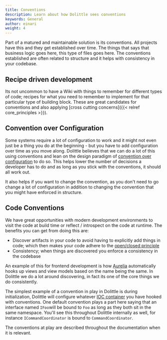 ```yaml
---
title: Conventions
description: Learn about how Dolittle sees conventions
keywords: General
author: einari
weight: 4
---
```


Part of a matured and maintainable solution is its conventions.
All projects have this and they get established over time. The things
that says that business logic goes here, this type of files goes here.
The conventions established are often related to structure and it
helps with consistency in your codebase.

## Recipe driven development

Its not uncommon to have a Wiki with things to remember for different
types of code; recipes for what you need to remember to implement for
that particular type of building block. These are great candidates
for conventions and also applying [cross cutting concerns]({{< relref core_principles >}}).

## Convention over Configuration

Some systems require a lot of configuration to work and it might not
even just be a thing you do at the beginning - but you have to add
configuration over time as you move along. Dolittle believes that
we can do a lot of this using conventions and lean on the design
paradigm of [convention over configuration](https://en.m.wikipedia.org/wiki/Convention_over_configuration)
to do so. This helps lower the number of decisions a developer has to
do and as long as you stick with the conventions, it should all work out.

It also helps if you want to change the convention, as you don't need
to go change a lot of configuration in addition to changing the convention
that you might have enforced in structure.

## Code Conventions

We have great opportunities with modern development environments to
visit the code at build time or reflect / introspect on the code at
runtime. The benefits you can get from doing this are:

* Discover artifacts in your code to avoid having to explicitly add things in code;
which then makes your code adhere to the [open/closed principle](./core_principles.md)
* Consistency; when things are discovered you enforce a consistency in the codebase

An example of this for frontend development is how [Aurelia](https://aurelia.io)
automatically hooks up views and view models based on the name being the same.
In Dolittle we do a lot around discovering, in fact its one of the core things
we do consistently.

The simplest example of a convention in play in Dolittle is during initialization,
Dolittle will configure whatever [IOC container](https://en.wikipedia.org/wiki/Inversion_of_control)
you have hooked with conventions. One default convention plays a part here saying
that an interface named ``IFoo``will be bound to ``Foo``
as long as they both sit in the same namespace. You'll see this throughout Dolittle
internally as well, for instance ``ICommandCoordinator`` is bound to
``CommandCoordinator``.

The conventions at play are described throughout the documentation when it is relevant.
